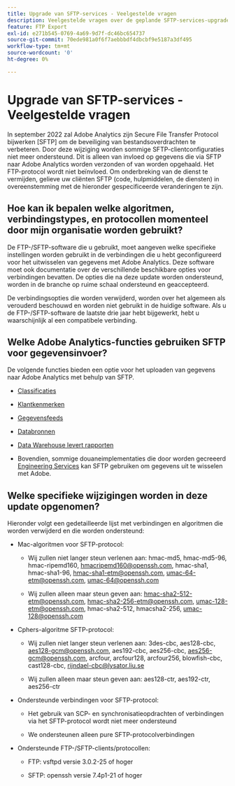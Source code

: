 ```yaml
---
title: Upgrade van SFTP-services - Veelgestelde vragen
description: Veelgestelde vragen over de geplande SFTP-services-upgrade.
feature: FTP Export
exl-id: e271b545-0769-4a69-9d7f-dc46bc654737
source-git-commit: 70ede981a0f6f7aebbbdf4dbcbf9e5187a3df495
workflow-type: tm+mt
source-wordcount: '0'
ht-degree: 0%

---
```


# Upgrade van SFTP-services - Veelgestelde vragen

In september 2022 zal Adobe Analytics zijn Secure File Transfer Protocol bijwerken [SFTP] om de beveiliging van bestandsoverdrachten te verbeteren. Door deze wijziging worden sommige SFTP-clientconfiguraties niet meer ondersteund. Dit is alleen van invloed op gegevens die via SFTP naar Adobe Analytics worden verzonden of van worden opgehaald. Het FTP-protocol wordt niet beïnvloed. Om onderbreking van de dienst te vermijden, gelieve uw cliënten SFTP (code, hulpmiddelen, de diensten) in overeenstemming met de hieronder gespecificeerde veranderingen te zijn.

## Hoe kan ik bepalen welke algoritmen, verbindingstypes, en protocollen momenteel door mijn organisatie worden gebruikt?

De FTP-/SFTP-software die u gebruikt, moet aangeven welke specifieke instellingen worden gebruikt in de verbindingen die u hebt geconfigureerd voor het uitwisselen van gegevens met Adobe Analytics. Deze software moet ook documentatie over de verschillende beschikbare opties voor verbindingen bevatten. De opties die na deze update worden ondersteund, worden in de branche op ruime schaal ondersteund en geaccepteerd.

De verbindingsopties die worden verwijderd, worden over het algemeen als verouderd beschouwd en worden niet gebruikt in de huidige software. Als u de FTP-/SFTP-software de laatste drie jaar hebt bijgewerkt, hebt u waarschijnlijk al een compatibele verbinding.

## Welke Adobe Analytics-functies gebruiken SFTP voor gegevensinvoer?

De volgende functies bieden een optie voor het uploaden van gegevens naar Adobe Analytics met behulp van SFTP.

* [Classificaties](https://experienceleague.adobe.com/docs/analytics/export/ftp-and-sftp/set-up-ftp-accounts/ftp-saint.html)

* [Klantkenmerken](https://experienceleague.adobe.com/docs/core-services/interface/services/customer-attributes/attributes.html?lang=en)

* [Gegevensfeeds](https://experienceleague.adobe.com/docs/analytics/export/ftp-and-sftp/set-up-ftp-accounts/ftp-datafeeds.html)

* [Databronnen](https://experienceleague.adobe.com/docs/analytics/export/ftp-and-sftp/set-up-ftp-accounts/ftp-datasources.html)

* [Data Warehouse levert rapporten](https://experienceleague.adobe.com/docs/analytics/export/ftp-and-sftp/set-up-ftp-accounts/ftp-dw-reports.html)

* Bovendien, sommige douaneimplementaties die door worden gecreeerd [Engineering Services](https://experienceleague.adobe.com/docs/analytics/export/ftp-and-sftp/set-up-ftp-accounts/ftp-eng-services.html) kan SFTP gebruiken om gegevens uit te wisselen met Adobe.

## Welke specifieke wijzigingen worden in deze update opgenomen?

Hieronder volgt een gedetailleerde lijst met verbindingen en algoritmen die worden verwijderd en die worden ondersteund:

* Mac-algoritmen voor SFTP-protocol:

   * Wij zullen niet langer steun verlenen aan: hmac-md5, hmac-md5-96, hmac-ripemd160, hmacripemd160@openssh.com, hmac-sha1, hmac-sha1-96, hmac-sha1-etm@openssh.com, umac-64-etm@openssh.com, umac-64@openssh.com

   * Wij zullen alleen maar steun geven aan: hmac-sha2-512-etm@openssh.com, hmac-sha2-256-etm@openssh.com, umac-128-etm@openssh.com, hmac-sha2-512, hmacsha2-256, umac-128@openssh.com

* Cphers-algoritme SFTP-protocol:

   * Wij zullen niet langer steun verlenen aan: 3des-cbc, aes128-cbc, aes128-gcm@openssh.com, aes192-cbc, aes256-cbc, aes256-gcm@openssh.com, arcfour, arcfour128, arcfour256, blowfish-cbc, cast128-cbc, rijndael-cbc@lysator.liu.se

   * Wij zullen alleen maar steun geven aan: aes128-ctr, aes192-ctr, aes256-ctr

* Ondersteunde verbindingen voor SFTP-protocol:

   * Het gebruik van SCP- en synchronisatieopdrachten of verbindingen via het SFTP-protocol wordt niet meer ondersteund

   * We ondersteunen alleen pure SFTP-protocolverbindingen

* Ondersteunde FTP-/SFTP-clients/protocollen:

   * FTP: vsftpd versie 3.0.2-25 of hoger

   * SFTP: openssh versie 7.4p1-21 of hoger
